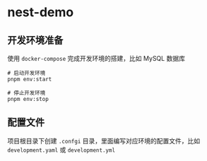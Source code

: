 # nest-demo

## 开发环境准备

使用 `docker-compose` 完成开发环境的搭建，比如 MySQL 数据库

```shell
# 启动开发环境
pnpm env:start

# 停止开发环境
pnpm env:stop
```

## 配置文件

项目根目录下创建 `.confgi` 目录，里面编写对应环境的配置文件，比如 `development.yaml` 或 `development.yml`
